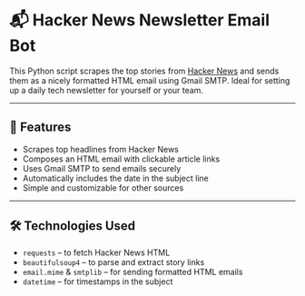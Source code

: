 # 📬 Hacker News Newsletter Email Bot

This Python script scrapes the top stories from [Hacker News](https://news.ycombinator.com/) and sends them as a nicely formatted HTML email using Gmail SMTP. Ideal for setting up a daily tech newsletter for yourself or your team.

---

## 🚀 Features

- Scrapes top headlines from Hacker News
- Composes an HTML email with clickable article links
- Uses Gmail SMTP to send emails securely
- Automatically includes the date in the subject line
- Simple and customizable for other sources

---

## 🛠️ Technologies Used

- `requests` – to fetch Hacker News HTML
- `beautifulsoup4` – to parse and extract story links
- `email.mime` & `smtplib` – for sending formatted HTML emails
- `datetime` – for timestamps in the subject
